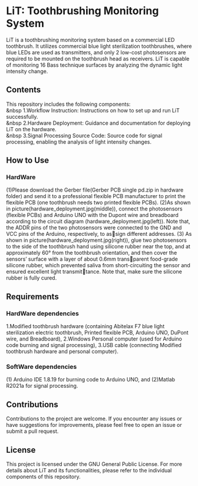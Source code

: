 # LiT: Toothbrushing Monitoring System
LiT is a toothbrushing monitoring system based on a commercial LED toothbrush. It utilizes commercial blue light sterilization toothbrushes, where blue LEDs are used as transmitters, and only 2 low-cost photosensors are required to be mounted on the toothbrush head as receivers. LiT is capable of monitoring 16 Bass technique surfaces by analyzing the dynamic light intensity change.

## Contents
This repository includes the following components:  
 &nbsp 1.Workflow Instruction: Instructions on how to set up and run LiT successfully.  
 &nbsp 2.Hardware Deployment: Guidance and documentation for deploying LiT on the hardware.  
 &nbsp 3.Signal Processing Source Code: Source code for signal processing, enabling the analysis of light intensity changes.  

## How to Use
### HardWare
(1)Please download the Gerber file(Gerber PCB single pd.zip in hardware folder) and send it to a professional flexible PCB manufacturer to print the flexible PCB (one toothbrush needs two printed flexible PCBs). 
(2)As shown in picture(hardware_deployment.jpg(middle)), connect the photosensors (flexible PCBs) and Arduino UNO with the Dupont wire and breadboard according to the circuit diagram (hardware_deployment.jpg(left)). Note
that, the ADDR pins of the two photosensors were connected
to the GND and VCC pins of the Arduino, respectively, to assign different addresses.
(3) As shown in picture(hardware_deployment.jpg(right)), glue two photosensors to the side
of the toothbrush hand using silicone rubber near the top, and
at approximately 60° from the toothbrush orientation, and then
cover the sensors’ surface with a layer of about 0.6mm transparent food-grade silicone rubber, which prevented saliva from
short-circuiting the sensor and ensured excellent light transmittance. Note that, make sure the silicone rubber is fully cured.

## Requirements
### HardWare dependencies
1.Modified toothbrush hardware (containing Abitelax F7 blue light
sterilization electric toothbrush, Printed flexible PCB, Arduino UNO,
DuPont wire, and Breadboard),
2.Windows Personal computer (used for Arduino code burning and
signal processing),
3.USB cable (connecting Modified toothbrush hardware and personal
computer).
### SoftWare dependencies
(1) Arduino IDE 1.8.19 for burning code to Arduino UNO, and (2)Matlab R2021a for signal processing.

## Contributions

Contributions to the project are welcome. If you encounter any issues or have suggestions for improvements, please feel free to open an issue or submit a pull request.
## License
This project is licensed under the GNU General Public License.
For more details about LiT and its functionalities, please refer to the individual components of this repository.
